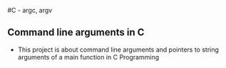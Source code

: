 #C - argc, argv

## Command line arguments in C
* This project is about command line arguments and pointers to string arguments of a main function in C Programming
